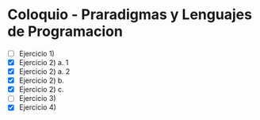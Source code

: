 ﻿# Coloquio - Praradigmas y Lenguajes de Programacion

- [ ] Ejercicio 1)
- [X] Ejercicio 2) a. 1
- [X] Ejercicio 2) a. 2
- [X] Ejercicio 2) b.
- [X] Ejercicio 2) c.
- [ ] Ejercicio 3)
- [X] Ejercicio 4) 
